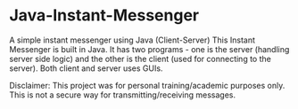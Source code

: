 # Java-Instant-Messenger
A simple instant messenger using Java (Client-Server)
This Instant Messenger is built in Java. It has two programs - one is the server (handling server side logic) and the other is the client (used for connecting to the server). 
Both client and server uses GUIs. 

Disclaimer: This project was for personal training/academic purposes only. This is not a secure way for transmitting/receiving messages. 

